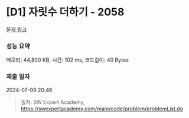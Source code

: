 # [D1] 자릿수 더하기 - 2058 

[문제 링크](https://swexpertacademy.com/main/code/problem/problemDetail.do?contestProbId=AV5QPRjqA10DFAUq) 

### 성능 요약

메모리: 44,800 KB, 시간: 102 ms, 코드길이: 40 Bytes

### 제출 일자

2024-07-09 20:46



> 출처: SW Expert Academy, https://swexpertacademy.com/main/code/problem/problemList.do